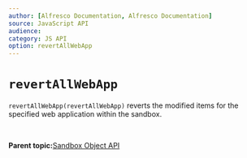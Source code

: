```yaml
---
author: [Alfresco Documentation, Alfresco Documentation]
source: JavaScript API
audience: 
category: JS API
option: revertAllWebApp
---
```


# `revertAllWebApp`

`revertAllWebApp(revertAllWebApp)` reverts the modified items for the specified web application within the sandbox.

 

**Parent topic:**[Sandbox Object API](../references/API-JS-Sandbox-Object.md)

